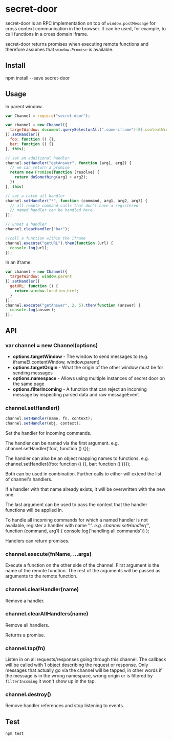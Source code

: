 # secret-door

secret-door is an RPC implementation on top of `window.postMessage` for cross context communication in the browser. It can be used, for example, to call functions in a cross domain iframe.

secret-door returns promises when executing remote functions and therefore assumes that `window.Promise` is available.



## Install

npm install --save secret-door



## Usage

In parent window.

```js
var Channel = require("secret-door");

var channel = new Channel({
  targetWindow: document.querySelectorAll(".some-iframe")[0].contentWindow
}).setHandler({
  foo: function () {},
  bar: function () {}
}, this);

// set an additional handler
channel.setHandler("getAnswer", function (arg1, arg2) {
  // we can return a promise
  return new Promise(function (resolve) {
    return doSomething(arg1 + arg2);
  })
}, this)

// set a catch all handler
channel.setHandler("*", function (command, arg1, arg2, arg3) {
  // all remote command calls that don't have a registered
  // named handler can be handled here
});

// unset a handler
channel.clearHandler("bar");

//call a function within the iframe
channel.execute("getURL").then(function (url) {
  console.log(url);
});
```

In an iframe.

```js
var channel = new Channel({
  targetWindow: window.parent
}).setHandler({
  getURL: function () {
    return window.location.href;
  }
});
channel.execute("getAnswer", 2, 5).then(function (answer) {
  console.log(answer);
});
```


## API


### var channel = new Channel(options)

* **options.targetWindow** - The window to send messages to (e.g. iframeEl.contentWindow, window.parent)
* **options.targetOrigin** - What the origin of the other window must be for sending messages
* **options.namespace** - Allows using multiple instances of secret door on the same page
* **options.filterIncoming** - A function that can reject an incoming message by inspecting parsed data and raw messageEvent


### channel.setHandler()

```js
channel.setHandler(name, fn, context);
channel.setHandler(obj, context);
```

Set the handler for incoming commands.

The handler can be named via the first argument.
e.g. channel.setHandler('foo', function () {});

The handler can also be an object mapping names to functions.
e.g. channel.setHandler({foo: function () {}, bar: function () {}});

Both can be used in combination. Further calls to either will extend the list of channel's handlers.

If a handler with that name already exists, it will be overwritten with the new one.

The last argument can be used to pass the context that the handler functions will be applied in.

To handle all incoming commands for which a named handler is not available, register a handler with name "*".
e.g. channel.setHandler('*', function (command, arg1) { console.log('handling all commands')} );

Handlers can return promises.


### channel.execute(fnName, ...args)

Execute a function on the other side of the channel. First argument is the name of the remote function. The rest of the arguments will be passed as arguments to the remote function.


### channel.clearHandler(name)

Remove a handler.


### channel.clearAllHandlers(name)

Remove all handlers.

Returns a promise.


### channel.tap(fn)

Listen in on all requests/responses going through this channel. The callback will be called with 1 object describing the request or response. Only messages that actually go via the channel will be tapped, in other words if the message is in the wrong namespace, wrong origin or is filtered by `filterIncoming` it won't show up in the tap.


### channel.destroy()

Remove handler references and stop listening to events.



## Test

```
npm test
```